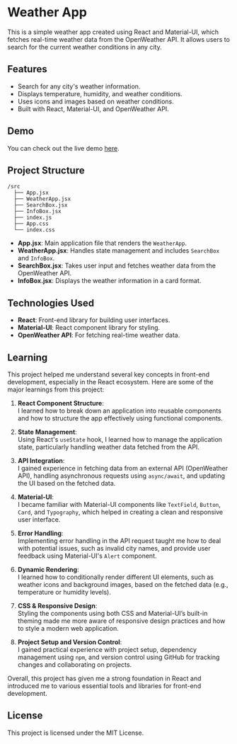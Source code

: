 # Weather App

This is a simple weather app created using React and Material-UI, which fetches real-time weather data from the OpenWeather API. It allows users to search for the current weather conditions in any city.

## Features

- Search for any city's weather information.
- Displays temperature, humidity, and weather conditions.
- Uses icons and images based on weather conditions.
- Built with React, Material-UI, and OpenWeather API.

## Demo

You can check out the live demo [here](#).

## Project Structure

```
/src
  ├── App.jsx
  ├── WeatherApp.jsx
  ├── SearchBox.jsx
  ├── InfoBox.jsx
  ├── index.js
  ├── App.css
  └── index.css
```

- **App.jsx**: Main application file that renders the `WeatherApp`.
- **WeatherApp.jsx**: Handles state management and includes `SearchBox` and `InfoBox`.
- **SearchBox.jsx**: Takes user input and fetches weather data from the OpenWeather API.
- **InfoBox.jsx**: Displays the weather information in a card format.

## Technologies Used

- **React**: Front-end library for building user interfaces.
- **Material-UI**: React component library for styling.
- **OpenWeather API**: For fetching real-time weather data.

## Learning

This project helped me understand several key concepts in front-end development, especially in the React ecosystem. Here are some of the major learnings from this project:

1. **React Component Structure**:  
   I learned how to break down an application into reusable components and how to structure the app effectively using functional components.

2. **State Management**:  
   Using React's `useState` hook, I learned how to manage the application state, particularly handling weather data fetched from the API.

3. **API Integration**:  
   I gained experience in fetching data from an external API (OpenWeather API), handling asynchronous requests using `async/await`, and updating the UI based on the fetched data.

4. **Material-UI**:  
   I became familiar with Material-UI components like `TextField`, `Button`, `Card`, and `Typography`, which helped in creating a clean and responsive user interface.

5. **Error Handling**:  
   Implementing error handling in the API request taught me how to deal with potential issues, such as invalid city names, and provide user feedback using Material-UI's `Alert` component.

6. **Dynamic Rendering**:  
   I learned how to conditionally render different UI elements, such as weather icons and background images, based on the fetched data (e.g., temperature or humidity levels).

7. **CSS & Responsive Design**:  
   Styling the components using both CSS and Material-UI’s built-in theming made me more aware of responsive design practices and how to style a modern web application.

8. **Project Setup and Version Control**:  
   I gained practical experience with project setup, dependency management using `npm`, and version control using GitHub for tracking changes and collaborating on projects.

Overall, this project has given me a strong foundation in React and introduced me to various essential tools and libraries for front-end development.

## License

This project is licensed under the MIT License.
